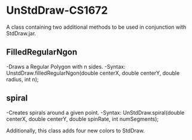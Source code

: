 # UnStdDraw-CS1672
A class containing two additional methods to be used in conjunction with StdDraw.jar.

FilledRegularNgon
------------------
-Draws a Regular Polygon with n sides.
-Syntax: UnstdDraw.filledRegularNgon(double centerX, double centerY, double radius, int n);

spiral
--------
-Creates spirals around a given point.
-Syntax: UnStdDraw.spiral(double centerX, double centerY, double spinRate, int numSegments);

Additionally, this class adds four new colors to StdDraw. 
